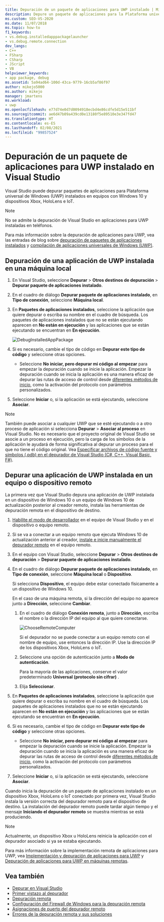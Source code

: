 ```yaml
---
title: Depuración de un paquete de aplicaciones para UWP instalado | Microsoft Docs
description: Depure un paquete de aplicaciones para la Plataforma universal de Windows (UWP) instalado en Visual Studio en equipos con Windows 10 y dispositivos Xbox e IoT (Internet de las cosas).
ms.custom: SEO-VS-2020
ms.date: 11/07/2018
ms.topic: how-to
f1_keywords:
- vs.debug.installedapppackagelauncher
- vs.debug.remote.connection
dev_langs:
- C++
- FSharp
- CSharp
- JScript
- VB
helpviewer_keywords:
- app package, debug
ms.assetid: 5a94ad64-100d-43ca-9779-16cb5af86f97
author: mikejo5000
ms.author: mikejo
manager: jmartens
ms.workload:
- uwp
ms.openlocfilehash: e77d74e0d7d0094918ecbd4e86cdfe5d15e511bf
ms.sourcegitcommit: ae6d47b09a439cd0e13180f5e89510e3e347fd47
ms.translationtype: HT
ms.contentlocale: es-ES
ms.lasthandoff: 02/08/2021
ms.locfileid: "99857524"
---
```

# <a name="debug-an-installed-uwp-app-package-in-visual-studio"></a>Depuración de un paquete de aplicaciones para UWP instalado en Visual Studio

Visual Studio puede depurar paquetes de aplicaciones para Plataforma universal de Windows (UWP) instalados en equipos con Windows 10 y dispositivos Xbox, HoloLens e IoT.

>[!NOTE]
>No se admite la depuración de Visual Studio en aplicaciones para UWP instaladas en teléfonos.

Para más información sobre la depuración de aplicaciones para UWP, vea las entradas de blog sobre [depuración de paquetes de aplicaciones instalados](https://devblogs.microsoft.com/devops/updates-for-debugging-installed-app-packages-in-visual-studio-2015-update-2/) y [compilación de aplicaciones universales de Windows (UWP)](https://devblogs.microsoft.com/visualstudio/universal-windows-apps-targeting-windows-10-anniversary-sdk/).

## <a name="debug-an-installed-uwp-app-on-a-local-machine"></a>Depuración de una aplicación de UWP instalada en una máquina local

1. En Visual Studio, seleccione **Depurar** > **Otros destinos de depuración** > **Depurar paquete de aplicaciones instalado**.

1. En el cuadro de diálogo **Depurar paquete de aplicaciones instalado**, en **Tipo de conexión**, seleccione **Máquina local**.

1. En **Paquetes de aplicaciones instalados**, seleccione la aplicación que quiere depurar o escriba su nombre en el cuadro de búsqueda. Los paquetes de aplicaciones instalados que no se están ejecutando aparecen en **No están en ejecución** y las aplicaciones que se están ejecutando se encuentran en **En ejecución**.

   ![DebugInstalledAppPackage](../debugger/media/debug-installed-app-pkg.png "DebugInstalledAppPackage")

1. Si es necesario, cambie el tipo de código en **Depurar este tipo de código** y seleccione otras opciones.
   - Seleccione **No iniciar, pero depurar mi código al empezar** para empezar la depuración cuando se inicie la aplicación. Empezar la depuración cuando se inicia la aplicación es una manera eficaz de depurar las rutas de acceso de control desde [diferentes métodos de inicio](/windows/uwp/xbox-apps/automate-launching-uwp-apps), como la activación del protocolo con parámetros personalizados.

1. Seleccione **Iniciar** o, si la aplicación se está ejecutando, seleccione **Asociar**.

> [!NOTE]
> También puede asociar a cualquier UWP que se esté ejecutando o a otro proceso de aplicación si selecciona **Depurar** > **Asociar al proceso** en Visual Studio. No es necesario que el proyecto original de Visual Studio se asocie a un proceso en ejecución, pero la carga de los símbolos de la aplicación le ayudará de forma significativa al depurar un proceso para el que no tiene el código original. Vea [Especificar archivos de código fuente y símbolos (.pdb) en el depurador de Visual Studio (C#, C++, Visual Basic, F#)](specify-symbol-dot-pdb-and-source-files-in-the-visual-studio-debugger.md).

## <a name="debug-an-installed-uwp-app-on-a-remote-computer-or-device"></a><a name="remote"></a> Depurar una aplicación de UWP instalada en un equipo o dispositivo remoto

La primera vez que Visual Studio depura una aplicación de UWP instalada en un dispositivo de Windows 10 o un equipo de Windows 10 de actualización posterior al creador remoto, instala las herramientas de depuración remota en el dispositivo de destino.

1. [Habilite el modo de desarrollador](/windows/uwp/get-started/enable-your-device-for-development) en el equipo de Visual Studio y en el dispositivo o equipo remoto.

1. Si se va a conectar a un equipo remoto que ejecuta Windows 10 de actualización anterior al creador, [instale e inicie manualmente el depurador remoto](../debugger/remote-debugging.md) en el equipo remoto.

1. En el equipo con Visual Studio, seleccione **Depurar** > **Otros destinos de depuración** > **Depurar paquete de aplicaciones instalado**.

1. En el cuadro de diálogo **Depurar paquete de aplicaciones instalado**, en **Tipo de conexión**, seleccione **Máquina local** o **Dispositivo**.

   Si selecciona **Dispositivo**, el equipo debe estar conectado físicamente a un dispositivo de Windows 10.

   En el caso de una máquina remota, si la dirección del equipo no aparece junto a **Dirección**, seleccione **Cambiar**.

   1. En el cuadro de diálogo **Conexión remota**, junto a **Dirección**, escriba el nombre o la dirección IP del equipo al que quiere conectarse.

      ![ChooseRemoteComputer](../debugger/media/debug-remote-app-pkg.png "ChooseRemoteComputer")

      Si el depurador no se puede conectar a un equipo remoto con el nombre de equipo, use entonces la dirección IP. Use la dirección IP de los dispositivos Xbox, HoloLens o IoT.
   1. Seleccione una opción de autenticación junto a **Modo de autenticación**.

      Para la mayoría de las aplicaciones, conserve el valor predeterminado **Universal (protocolo sin cifrar)** .
   1. Elija **Seleccionar**.

1. En **Paquetes de aplicaciones instalados**, seleccione la aplicación que quiere depurar o escriba su nombre en el cuadro de búsqueda. Los paquetes de aplicaciones instalados que no se están ejecutando aparecen en **No están en ejecución** y las aplicaciones que se están ejecutando se encuentran en **En ejecución**.

1. Si es necesario, cambie el tipo de código en **Depurar este tipo de código** y seleccione otras opciones.
   - Seleccione **No iniciar, pero depurar mi código al empezar** para empezar la depuración cuando se inicie la aplicación. Empezar la depuración cuando se inicia la aplicación es una manera eficaz de depurar las rutas de acceso de control desde [diferentes métodos de inicio](/windows/uwp/xbox-apps/automate-launching-uwp-apps), como la activación del protocolo con parámetros personalizados.

1. Seleccione **Iniciar** o, si la aplicación se está ejecutando, seleccione **Asociar**.

Cuando inicia la depuración de un paquete de aplicaciones instalado en un dispositivo Xbox, HoloLens o IoT conectado por primera vez, Visual Studio instala la versión correcta del depurador remoto para el dispositivo de destino. La instalación del depurador remoto puede tardar algún tiempo y el mensaje **Iniciando el depurador remoto** se muestra mientras se está produciendo.

>[!NOTE]
>Actualmente, un dispositivo Xbox u HoloLens reinicia la aplicación con el depurador asociado si ya se estaba ejecutando.

Para más información sobre la implementación remota de aplicaciones para UWP, vea [Implementación y depuración de aplicaciones para UWP](/windows/uwp/debug-test-perf/deploying-and-debugging-uwp-apps#advanced-remote-deployment-options) y [Depuración de aplicaciones para UWP en máquinas remotas](run-windows-store-apps-on-a-remote-machine.md).

## <a name="see-also"></a>Vea también

- [Depurar en Visual Studio](../debugger/index.yml)
- [Primer vistazo al depurador](../debugger/debugger-feature-tour.md)
- [Depuración remota](../debugger/remote-debugging.md)
- [Configuración del Firewall de Windows para la depuración remota](../debugger/configure-the-windows-firewall-for-remote-debugging.md)
- [Asignaciones de puerto del depurador remoto](../debugger/remote-debugger-port-assignments.md)
- [Errores de la depuración remota y sus soluciones](../debugger/remote-debugging-errors-and-troubleshooting.md)